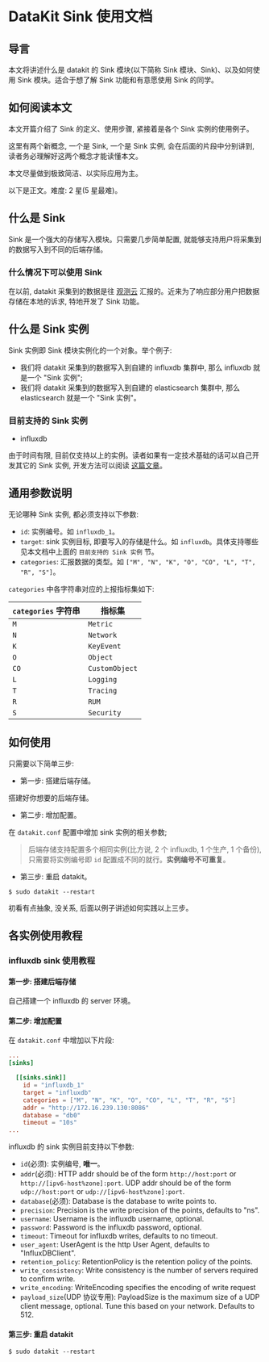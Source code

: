 # DataKit Sink 使用文档

## 导言

本文将讲述什么是 datakit 的 Sink 模块(以下简称 Sink 模块、Sink)、以及如何使用 Sink 模块。适合于想了解 Sink 功能和有意愿使用 Sink 的同学。

## 如何阅读本文

本文开篇介绍了 Sink 的定义、使用步骤, 紧接着是各个 Sink 实例的使用例子。

这里有两个新概念, 一个是 Sink, 一个是 Sink 实例, 会在后面的片段中分别讲到, 读者务必理解好这两个概念才能读懂本文。

本文尽量做到极致简洁、以实际应用为主。

以下是正文。难度: 2 星(5 星最难)。

## 什么是 Sink

Sink 是一个强大的存储写入模块。只需要几步简单配置, 就能够支持用户将采集到的数据写入到不同的后端存储。

### 什么情况下可以使用 Sink

在以前, datakit 采集到的数据是往 [观测云](https://console.guance.com/) 汇报的。近来为了响应部分用户把数据存储在本地的诉求, 特地开发了 Sink 功能。

## 什么是 Sink 实例

Sink 实例即 Sink 模块实例化的一个对象。举个例子:
- 我们将 datakit 采集到的数据写入到自建的 influxdb 集群中, 那么 influxdb 就是一个 "Sink 实例";
- 我们将 datakit 采集到的数据写入到自建的 elasticsearch 集群中, 那么 elasticsearch 就是一个 "Sink 实例"。

### 目前支持的 Sink 实例

- influxdb

由于时间有限, 目前仅支持以上的实例。读者如果有一定技术基础的话可以自己开发其它的 Sink 实例, 开发方法可以阅读 [这篇文章](https://mei.shang.xian)。

## 通用参数说明

无论哪种 Sink 实例, 都必须支持以下参数:

- `id`: 实例编号。如 `influxdb_1`。
- `target`: sink 实例目标, 即要写入的存储是什么。如 `influxdb`。具体支持哪些见本文档中上面的 `目前支持的 Sink 实例` 节。
- `categories`: 汇报数据的类型。如 `["M", "N", "K", "O", "CO", "L", "T", "R", "S"]`。

`categories` 中各字符串对应的上报指标集如下:

| `categories` 字符串 | 指标集 |
|  ----  | ----  |
| `M`  |  `Metric` |
| `N`  |  `Network` |
| `K`  |  `KeyEvent` |
| `O`  |  `Object` |
| `CO`  | `CustomObject` |
| `L`  |  `Logging` |
| `T`  |  `Tracing` |
| `R`  |  `RUM` |
| `S`  |  `Security` |

## 如何使用

只需要以下简单三步:

- 第一步: 搭建后端存储。

搭建好你想要的后端存储。

- 第二步: 增加配置。

在 `datakit.conf` 配置中增加 sink 实例的相关参数;

>后端存储支持配置多个相同实例(比方说, 2 个 influxdb, 1 个生产, 1 个备份), 只需要将实例编号即 `id` 配置成不同的就行。<b>实例编号不可重复</b>。

- 第三步: 重启 datakit。

`$ sudo datakit --restart`

初看有点抽象, 没关系, 后面以例子讲述如何实践以上三步。

## 各实例使用教程

### influxdb sink 使用教程

#### 第一步: 搭建后端存储

自己搭建一个 influxdb 的 server 环境。

#### 第二步: 增加配置

在 `datakit.conf` 中增加以下片段:

```conf
...
[sinks]

  [[sinks.sink]]
    id = "influxdb_1"
    target = "influxdb"
    categories = ["M", "N", "K", "O", "CO", "L", "T", "R", "S"]
    addr = "http://172.16.239.130:8086"
    database = "db0"
    timeout = "10s"
...
```

influxdb 的 sink 实例目前支持以下参数:

- `id`(必须): 实例编号, <b>唯一</b>。
- `addr`(必须): HTTP addr should be of the form `http://host:port` or `http://[ipv6-host%zone]:port`. UDP addr should be of the form `udp://host:port` or `udp://[ipv6-host%zone]:port`.
- `database`(必须): Database is the database to write points to.
- `precision`: Precision is the write precision of the points, defaults to "ns".
- `username`: Username is the influxdb username, optional.
- `password`: Password is the influxdb password, optional.
- `timeout`: Timeout for influxdb writes, defaults to no timeout.
- `user_agent`: UserAgent is the http User Agent, defaults to "InfluxDBClient".
- `retention_policy`: RetentionPolicy is the retention policy of the points.
- `write_consistency`: Write consistency is the number of servers required to confirm write.
- `write_encoding`: WriteEncoding specifies the encoding of write request
- `payload_size`(UDP 协议专用): PayloadSize is the maximum size of a UDP client message, optional. Tune this based on your network. Defaults to 512.

#### 第三步: 重启 datakit

`$ sudo datakit --restart`
